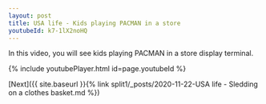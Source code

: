 ```yaml
---
layout: post
title: USA life - Kids playing PACMAN in a store
youtubeId: k7-1lX2noHQ
---
```

 
In this video, you will see kids playing PACMAN in a store display terminal.
 
 
 


{% include youtubePlayer.html id=page.youtubeId %}
 
 
[Next]({{ site.baseurl }}{% link split1/_posts/2020-11-22-USA life - Sledding on a clothes basket.md %})
